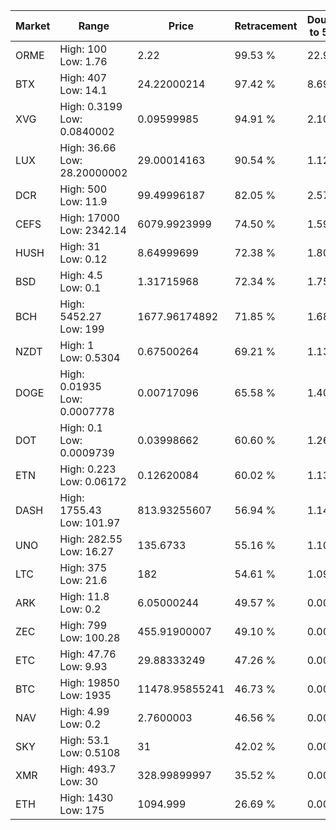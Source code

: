 | Market | Range | Price| Retracement | Doubles to 50% |
| --- | --- | --- | --- | --- |
| ORME | High: 100<br />Low: 1.76 | 2.22 | 99.53 % | 22.92 |
| BTX | High: 407<br />Low: 14.1 | 24.22000214 | 97.42 % | 8.69 |
| XVG | High: 0.3199<br />Low: 0.0840002 | 0.09599985 | 94.91 % | 2.10 |
| LUX | High: 36.66<br />Low: 28.20000002 | 29.00014163 | 90.54 % | 1.12 |
| DCR | High: 500<br />Low: 11.9 | 99.49996187 | 82.05 % | 2.57 |
| CEFS | High: 17000<br />Low: 2342.14 | 6079.9923999 | 74.50 % | 1.59 |
| HUSH | High: 31<br />Low: 0.12 | 8.64999699 | 72.38 % | 1.80 |
| BSD | High: 4.5<br />Low: 0.1 | 1.31715968 | 72.34 % | 1.75 |
| BCH | High: 5452.27<br />Low: 199 | 1677.96174892 | 71.85 % | 1.68 |
| NZDT | High: 1<br />Low: 0.5304 | 0.67500264 | 69.21 % | 1.13 |
| DOGE | High: 0.01935<br />Low: 0.0007778 | 0.00717096 | 65.58 % | 1.40 |
| DOT | High: 0.1<br />Low: 0.0009739 | 0.03998662 | 60.60 % | 1.26 |
| ETN | High: 0.223<br />Low: 0.06172 | 0.12620084 | 60.02 % | 1.13 |
| DASH | High: 1755.43<br />Low: 101.97 | 813.93255607 | 56.94 % | 1.14 |
| UNO | High: 282.55<br />Low: 16.27 | 135.6733 | 55.16 % | 1.10 |
| LTC | High: 375<br />Low: 21.6 | 182 | 54.61 % | 1.09 |
| ARK | High: 11.8<br />Low: 0.2 | 6.05000244 | 49.57 % | 0.00 |
| ZEC | High: 799<br />Low: 100.28 | 455.91900007 | 49.10 % | 0.00 |
| ETC | High: 47.76<br />Low: 9.93 | 29.88333249 | 47.26 % | 0.00 |
| BTC | High: 19850<br />Low: 1935 | 11478.95855241 | 46.73 % | 0.00 |
| NAV | High: 4.99<br />Low: 0.2 | 2.7600003 | 46.56 % | 0.00 |
| SKY | High: 53.1<br />Low: 0.5108 | 31 | 42.02 % | 0.00 |
| XMR | High: 493.7<br />Low: 30 | 328.99899997 | 35.52 % | 0.00 |
| ETH | High: 1430<br />Low: 175 | 1094.999 | 26.69 % | 0.00 |
